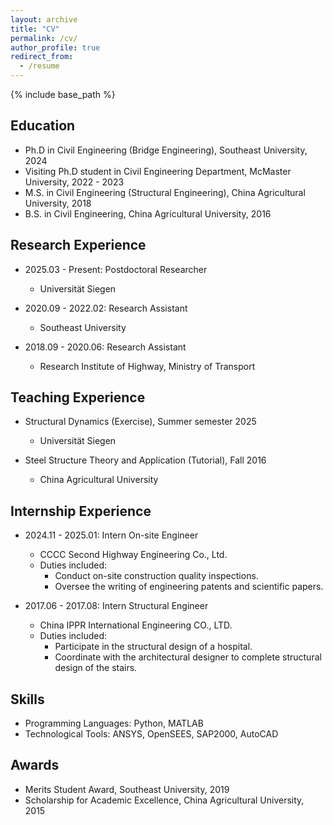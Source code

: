 ```yaml
---
layout: archive
title: "CV"
permalink: /cv/
author_profile: true
redirect_from:
  - /resume
---
```


{% include base_path %}

Education
------
* Ph.D in Civil Engineering (Bridge Engineering), Southeast University, 2024
* Visiting Ph.D student in Civil Engineering Department, McMaster University, 2022 - 2023
* M.S. in Civil Engineering (Structural Engineering), China Agricultural University, 2018
* B.S. in Civil Engineering, China Agricultural University, 2016

Research Experience
------
* 2025.03 - Present: Postdoctoral Researcher
  * Universität Siegen

* 2020.09 - 2022.02: Research Assistant
  * Southeast University

* 2018.09 - 2020.06: Research Assistant
  * Research Institute of Highway, Ministry of Transport

Teaching Experience
------
* Structural Dynamics (Exercise), Summer semester 2025
  * Universität Siegen

* Steel Structure Theory and Application (Tutorial), Fall 2016
  * China Agricultural University

Internship Experience
------
* 2024.11 - 2025.01: Intern On-site Engineer
  * CCCC Second Highway Engineering Co., Ltd. 
  * Duties included:
    * Conduct on-site construction quality inspections.
    * Oversee the writing of engineering patents and scientific papers.

* 2017.06 - 2017.08: Intern Structural Engineer
  * China IPPR International Engineering CO., LTD. 
  * Duties included:
    * Participate in the structural design of a hospital.
    * Coordinate with the architectural designer to complete structural design of the stairs.

Skills
------
* Programming Languages: Python, MATLAB
* Technological Tools: ANSYS, OpenSEES, SAP2000, AutoCAD

Awards
------
* Merits Student Award, Southeast University, 2019
* Scholarship for Academic Excellence, China Agricultural University, 2015
